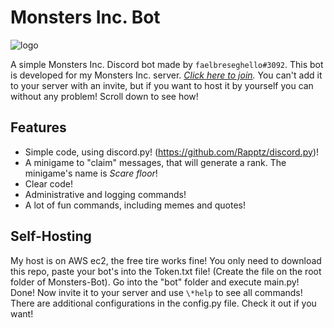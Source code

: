 # **Monsters Inc. Bot**
![logo](https://cdn.discordapp.com/avatars/732279511663771719/38b60ffd2fce04ea1e607179acf70a79.png?size=128)

 A simple Monsters Inc. Discord bot made by `faelbreseghello#3092`.
 This bot is developed for my Monsters Inc. server. *[Click here to join](https://discord.gg/ZgSayUW).*
 You can't add it to your server with an invite, but if you want to host it by yourself you can without any problem! Scroll down to see how!
 
 ## Features
 * Simple code, using discord.py! (https://github.com/Rapptz/discord.py)!
 * A minigame to "claim" messages, that will generate a rank. The minigame's name is *Scare floor*!
 * Clear code!
 * Administrative and logging commands!
 * A lot of fun commands, including memes and quotes!
 
 ## Self-Hosting
 My host is on AWS ec2, the free tire works fine!
 You only need to download this repo, paste your bot's into the Token.txt file! (Create the file on the root folder of Monsters-Bot).
 Go into the "bot" folder and execute main.py!
 Done! Now invite it to your server and use `\*help` to see all commands!
 There are additional configurations in the config.py file. Check it out if you want!
